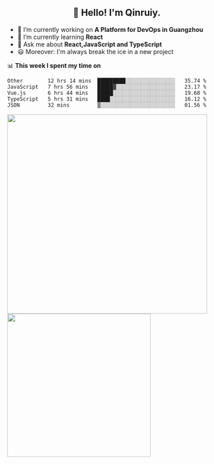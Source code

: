 <h2 align="center">👋 Hello! I'm Qinruiy.</h2>


- 🔭 I’m currently working on **A Platform for DevOps in Guangzhou**
- 🌱 I’m currently learning **React**
- 💬 Ask me about **React,JavaScript and TypeScript**
- 😃 Moreover: I'm always break the ice in a new project

📊 **This week I spent my time on**

<!--START_SECTION:waka-->
```text
Other        12 hrs 14 mins  █████████░░░░░░░░░░░░░░░░   35.74 % 
JavaScript   7 hrs 56 mins   █████▓░░░░░░░░░░░░░░░░░░░   23.17 % 
Vue.js       6 hrs 44 mins   █████░░░░░░░░░░░░░░░░░░░░   19.68 % 
TypeScript   5 hrs 31 mins   ████░░░░░░░░░░░░░░░░░░░░░   16.12 % 
JSON         32 mins         ▒░░░░░░░░░░░░░░░░░░░░░░░░   01.56 % 
```
<!--END_SECTION:waka-->

<p>
<img align="left" width="460" src="https://github-readme-stats.vercel.app/api?username=Qinruiy&custom_title=Qrinruiy's Github Stats&theme=graywhite&hide_border=true"/> <img align="left" width="330" src="https://github-readme-stats.vercel.app/api/top-langs/?username=Qinruiy&layout=compact&theme=graywhite&hide_border=true"/>
</p>
